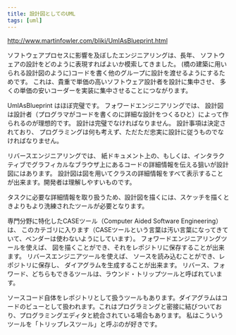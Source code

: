 ```yaml
---
title: 設計図としてのUML
tags: [uml]
---
```


http://www.martinfowler.com/bliki/UmlAsBlueprint.html

ソフトウェアプロセスに影響を及ぼしたエンジニアリングは、長年、
ソフトウェアの設計をどのように表現すればよいか模索してきました。
(橋の建築に用いられる設計図のように)コードを書く他のグループに設計を渡せるようにするためです。
これは、貴重で単価の高いソフトウェア設計者を設計に集中させ、
多くの単価の安いコーダーを実装に集中させることにつながります。

UmlAsBlueprint はほぼ完璧です。
フォワードエンジニアリングでは、
設計図は設計者（プログラマがコードを書くのに詳細な設計をつくるひと）によって作られるのが理想的です。
設計は完璧でなければなりません。
設計事項は決定されており、
プログラミングは何も考えず、ただただ忠実に設計に従うものでなければなりません。

リバースエンジニアリングでは、
紙ドキュメント上の、もしくは、インタラクティブでグラフィカルなブラウザ上にあるコードの詳細情報を伝える狙いが設計図にはあります。
設計図は図を用いてクラスの詳細情報をすべて表示することが出来ます。開発者は理解しやすいものです。

タスクに必要な詳細情報を取り扱うため、設計図を描くには、スケッチを描くときよりもより洗練されたツールが必要となります。

専門分野に特化したCASEツール（Computer Aided Software Engineering）は、
このカテゴリに入ります（CASEツールという言葉は汚い言葉になってきていて、ベンダーは使わないようにしています）。
フォワードエンジニアリングツールを使えば、
図を描くことができ、それをレポジトリに保存することが出来ます。
リバースエンジニアツールを使えば、
ソースを読み込むことができ、レポジトリに保存し、
ダイアグラムを生成することが出来ます。
リバース、フォワード、どちらもできるツールは、ラウンド・トリップツールと呼ばれています。

ソースコード自体をレポジトリとして扱うツールもあります。ダイアグラムはコードのビューとして扱われます。これはプログラミングと密接に結びついており、プログラミングエディタと統合されている場合もあります。
私はこういうツールを「トリップレスツール」と呼ぶのが好きです。
